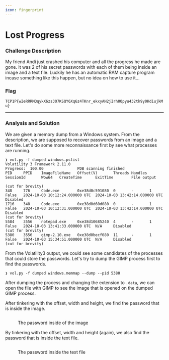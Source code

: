 ```yaml
---
icon: fingerprint
---
```


# Lost Progress

### Challenge Description

My friend Andi just crashed his computer and all the progress he made are gone. It was 2 of his secret passwords with each of them being inside an image and a text file. Luckily he has an automatic RAM capture program incase something like this happen, but no idea on how to use it…

### Flag

`TCP1P{wIeRRRMQqykX6zs3O7KSQY6Xq6z4TKnr_ekxyAH2jIrh0Opyu432tk9y0KdiujkMu}`

***

### Analysis and Solution

We are given a memory dump from a Windows system. From the description, we are supposed to recover passwords from an image and a text file. Let's do some more reconnaissance first by see what processes are running.

```
❯ vol.py -f dumped windows.pslist
Volatility 3 Framework 2.11.0
Progress:  100.00               PDB scanning finished
PID     PPID    ImageFileName   Offset(V)       Threads Handles SessionId       Wow64   CreateTime      ExitTime        File output

(cut for brevity)
348     776     Code.exe        0xe38d0c591080  0       -       1       False   2024-10-03 10:12:24.000000 UTC  2024-10-03 13:42:14.000000 UTC  Disabled
1716    348     Code.exe        0xe38d0d60d080  0       -       1       False   2024-10-03 10:12:31.000000 UTC  2024-10-03 13:42:14.000000 UTC  Disabled
(cut for brevity)
5584    3556    notepad.exe     0xe38d10685240  4       -       1       False   2024-10-03 13:41:33.000000 UTC  N/A     Disabled
(cut for brevity)
5380    3556    gimp-2.10.exe   0xe38d0becf080  11      -       1       False   2024-10-03 15:34:51.000000 UTC  N/A     Disabled
(cut for brevity)
```

From the Volatility3 output, we could see some candidates of the processes that could store the passwords. Let's try to dump the GIMP process first to find the passwords.

`❯ vol.py -f dumped windows.memmap --dump --pid 5380`

After dumping the process and changing the extension to `.data`, we can open the file with GIMP to see the image that is opened on the dumped GIMP process.&#x20;

After tinkering with the offset, width and height, we find the password that is inside the image.

<figure><img src="../../.gitbook/assets/image (62).png" alt=""><figcaption><p>The password inside of the image</p></figcaption></figure>

By tinkering with the offset, width and height (again), we also find the password that is inside the text file.

<figure><img src="../../.gitbook/assets/image (63).png" alt=""><figcaption><p>The password inside the text file</p></figcaption></figure>
